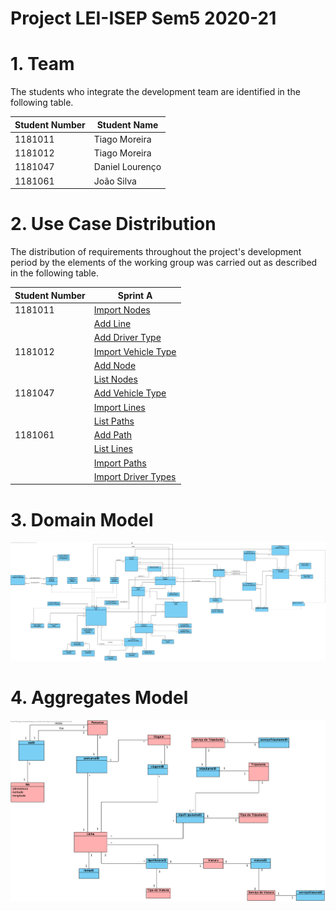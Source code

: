 # Project LEI-ISEP Sem5 2020-21

# 1. Team

The students who integrate the development team are identified in the following table. 

| Student Number |    Student Name   |
| -------------- | ----------------- |
|     1181011    |   Tiago Moreira   |
|     1181012    |   Tiago Moreira   |
|     1181047    |   Daniel Lourenço |
|     1181061    |   João Silva      |

# 2. Use Case Distribution

The distribution of requirements throughout the project's development period by the elements of the working group was carried out as described in the following table.

| Student Number |   Sprint A   |
| --------- | ----------------- |
|  1181011  | [Import Nodes](Documentation/SPRINT_A/ImportNodes_UC_1A/ImportNodes.md)  |
|           | [Add Line](Documentation/SPRINT_A/AddLine_UC_3/AddLine.md)      |
|           | [Add Driver Type](Documentation/SPRINT_A/AddDriverType_UC_5/AddDriverType.md) |
|  1181012  | [Import Vehicle Type](Documentation/SPRINT_A/ImportVehicleTypes_UC_1D/ImportVehicleTypes.md)|
|           | [Add Node](Documentation/SPRINT_A/AddNode_UC_2/AddNode.md)|
|           | [List Nodes](Documentation/SPRINT_A/ListNodes_UC_7/ListNodes.md)|
|  1181047  | [Add Vehicle Type](Documentation/SPRINT_A/AddVehicleType_UC_6/AddVehicleType.md)| 
|           | [Import Lines](Documentation/SPRINT_A/ImportLineFromFile_UC_1C/ImportLineFromFile.md)|
|           | [List Paths](Documentation/SPRINT_A/ListPaths_UC_9/ListPaths.md)|
|  1181061  | [Add Path](Documentation/SPRINT_A/AddPath_UC_4/AddPath.md)|
|           | [List Lines](Documentation/SPRINT_A/ListLines_UC_8/ListLines.md)|
|           | [Import Paths](Documentation/SPRINT_A/ImportPaths_UC_1B/ImportPaths.md)|
|           | [Import Driver Types](Documentation/SPRINT_A/ImportDriverType_UC_1E/ImportDriverType.md)|

# 3. Domain Model

![DomainModel.png](Documentation/SPRINT_A/DomainModel.png)

# 4. Aggregates Model

![AggregatesModel.png](Documentation/SPRINT_A/AggregatesModel.png)

